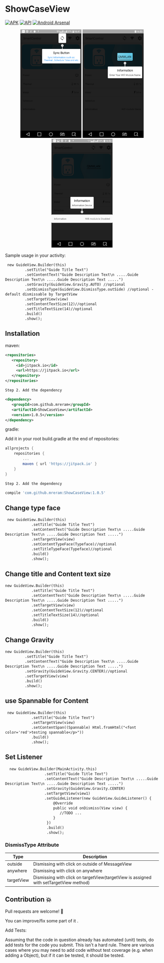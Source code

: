 # ShowCaseView

[![APK](https://img.shields.io/badge/APK-Demo-brightgreen.svg)](https://github.com/mreram/ShowCaseView/raw/master/demo-flatShowCaseView.apk)
[![API](https://img.shields.io/badge/API-11%2B-brightgreen.svg?style=flat)](https://android-arsenal.com/api?level=11) [![Android Arsenal](https://img.shields.io/badge/Android%20Arsenal-FlatShowCaseView-brightgreen.svg?style=flat)](https://android-arsenal.com/details/1/6713)

<p align="center">
<img src="./screenshots/Screenshot_2018-01-24-16-41-38.png" width="200"/>
<img src="./screenshots/Screenshot_2018-01-24-16-53-17.png" width="200"/>
<img src="./screenshots/Screenshot_2018-01-24-16-52-03.png" width="200"/>

</p>
Sample usage in your activity:

     new GuideView.Builder(this)
             .setTitle("Guide Title Text")
             .setContentText("Guide Description Text\n .....Guide Description Text\n .....Guide Description Text .....")
             .setGravity(GuideView.Gravity.AUTO) //optional
             .setDismissType(GuideView.DismissType.outSide) //optional - default dismissable by TargetView
             .setTargetView(view)
             .setContentTextSize(12)//optional
             .setTitleTextSize(14)//optional
             .build()
             .show();

## Installation
	
maven:

```xml
<repositories>
   <repository>
     <id>jitpack.io</id>
     <url>https://jitpack.io</url>
   </repository>
</repositories>
```
	Step 2. Add the dependency
```xml
<dependency>
   <groupId>com.github.mreram</groupId>
   <artifactId>ShowCaseView</artifactId>
   <version>1.0.5</version>
</dependency>
```
gradle:
	
Add it in your root build.gradle at the end of repositories:
```groovy	
allprojects {
	repositories {
		...
		maven { url 'https://jitpack.io' }
	}
}
```	
	Step 2. Add the dependency
```groovy	
compile 'com.github.mreram:ShowCaseView:1.0.5'
```
## Change type face

 	 new GuideView.Builder(this)
                .setTitle("Guide Title Text")
                .setContentText("Guide Description Text\n .....Guide Description Text\n .....Guide Description Text .....")
                .setTargetView(view)
                .setContentTypeFace(Typeface)//optional
                .setTitleTypeFace(Typeface)//optional
                .build()
                .show();
  
## Change title and Content text size

   	new GuideView.Builder(this)
                .setTitle("Guide Title Text")
                .setContentText("Guide Description Text\n .....Guide Description Text\n .....Guide Description Text .....")
                .setTargetView(view)
                .setContentTextSize(12)//optional
                .setTitleTextSize(14)//optional
                .build()
                .show();
		
## Change Gravity

	new GuideView.Builder(this)
             .setTitle("Guide Title Text")
             .setContentText("Guide Description Text\n .....Guide Description Text\n .....Guide Description Text .....")
             .setGravity(GuideView.Gravity.CENTER)//optional
             .setTargetView(view) 
             .build()
             .show();
	     
	     
## use Spannable for Content
	
	 new GuideView.Builder(this)
                .setTitle("Guide Title Text")
                .setTargetView(view)
                .setContentSpan((Spannable) Html.fromHtml("<font color='red'>testing spannable</p>"))
                .build()
                .show();
                	     
## Set Listener 
	
      new GuideView.Builder(MainActivity.this)
                      .setTitle("Guide Title Text")
                      .setContentText("Guide Description Text\n .....Guide Description Text\n .....Guide Description Text .....")
                      .setGravity(GuideView.Gravity.CENTER)
                      .setTargetView(view1)
                      .setGuideListener(new GuideView.GuideListener() {
                          @Override
                          public void onDismiss(View view) {
                             //TODO ...
                          }
                       })
                       .build()
                       .show();


### DismissType Attribute

| Type | Description |
| ------ | ------ |
| outside | Dismissing with click on outside of MessageView |
| anywhere | Dismissing with click on anywhere |
| targetView | Dismissing with click on targetView(targetView is assigned with setTargetView method) |


## Contribution :collision:

Pull requests are welcome! :clap:

You can improve/fix some part of it .

Add Tests:

Assuming that the code in question already has automated (unit) tests, do add tests for the code you submit.
This isn't a hard rule. There are various cases where you may need to add code without test coverage (e.g. when adding a Object), but if it can be tested, it should be tested.
